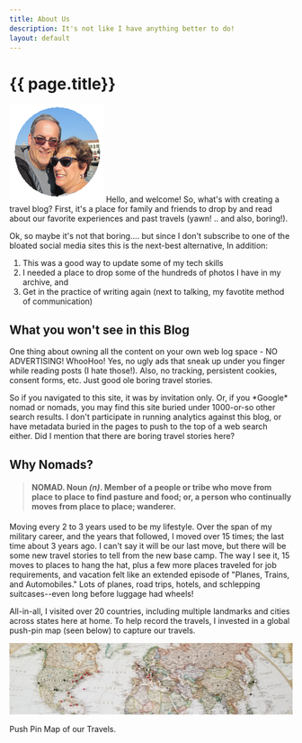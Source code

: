 ```yaml
---
title: About Us
description: It's not like I have anything better to do!
layout: default
---
```



<h1> {{ page.title}} </h1>

<p><img id="stamp" src="/assets/images/almostnomads.png" alt="Your Hosts" /> Hello, and welcome! So, what's with creating a travel blog?  First, it's a place for family and friends to drop by and read about our favorite experiences and past travels (yawn! .. and also, boring!).  </p>

<p>Ok, so maybe it's not that boring.... but since I don't subscribe to one of the bloated social media sites this is the next-best alternative,  In addition:</p>

1. This was a good way to update some of my tech skills
2. I needed a place to drop some of the hundreds of photos I have in my archive, and
3. Get in the practice of writing again (next to talking, my favotite method of communication)  

## What you won't see in this Blog

<p>One thing about owning all the content on your own web log space - NO ADVERTISING!  WhooHoo!  Yes, no ugly ads that sneak up under you finger while reading posts (I hate those!).  Also, no tracking, persistent cookies, consent forms, etc.  Just good ole boring travel stories.</p>

<p>So if you navigated to this site, it was by invitation only.  Or, if you *Google* nomad or nomads, you may find this site buried under 1000-or-so other search results.  I don't participate in running analytics  against this blog, or have metadata buried in the pages to push to the top of a web search either.  Did I mention that there are boring travel stories here? </p>

## Why Nomads?

> #### NOMAD. Noun *(n)*. Member of a people or tribe who move from place to place to find pasture and food; or, a person who continually moves from place to place; wanderer.

<p>Moving every 2 to 3 years used to be my lifestyle.  Over the span of my military career, and the years that followed, I moved over 15 times; the last time about 3 years ago.  I can't say it will be our last move, but there will be some new travel stories to tell from the new base camp.  The way I see it, 15 moves to places to hang the hat, plus a few more places traveled for job requirements, and vacation felt like an  extended episode of "Planes, Trains, and Automobiles."  Lots of planes, road trips, hotels, and schlepping suitcases--even long before luggage had wheels!</p>

<p>All-in-all, I visited over 20 countries, including multiple landmarks and cities across states here at home.  To help record the travels, I invested in a global push-pin map (seen below) to capture our travels.</p>

<p>
<img src="/assets/images/mapped.jpg" alt="my travel pin map" />
<div class="caption">Push Pin Map of our Travels.</div>
</p>


